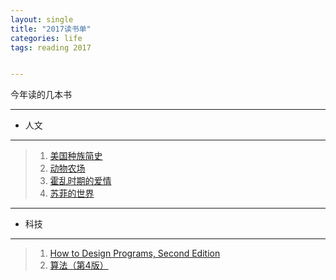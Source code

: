 ```yaml
---
layout: single
title: "2017读书单"
categories: life
tags: reading 2017


---
```


今年读的几本书

---

- 人文

---

>1. [美国种族简史](https://book.douban.com/subject/6892579/)
>1. [动物农场](https://book.douban.com/subject/2035179/)
>1. [霍乱时期的爱情](https://book.douban.com/subject/10594787/)
>1. [苏菲的世界](https://book.douban.com/subject/1045818/)


----

- 科技

---

>1. [How to Design Programs, Second Edition](http://www.ccs.neu.edu/home/matthias/HtDP2e/index.html)
>1. [算法（第4版）](https://book.douban.com/subject/19952400/)
